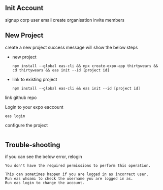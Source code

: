 ## Init Account ##
signup corp user email
create organisation
invite members


## New Project ##
create a new project
success message will show the below steps
- new project
  ```
  npm install --global eas-cli && npx create-expo-app thirtywears && cd thirtywears && eas init --id [project id]
  ```
- link to existing project
  ```
  npm install --global eas-cli && eas init --id [project id]
  ```

link github repo

Login to your expo eaccount
```
eas login
```

configure the project
```
```


## Trouble-shooting ##
if you can see the below error, relogin
```
You don't have the required permissions to perform this operation.

This can sometimes happen if you are logged in as incorrect user.
Run eas whoami to check the username you are logged in as.
Run eas login to change the account.
```
